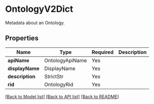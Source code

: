 # OntologyV2Dict

Metadata about an Ontology.

## Properties
| Name | Type | Required | Description |
| ------------ | ------------- | ------------- | ------------- |
**apiName** | OntologyApiName | Yes |  |
**displayName** | DisplayName | Yes |  |
**description** | StrictStr | Yes |  |
**rid** | OntologyRid | Yes |  |


[[Back to Model list]](../../README.md#models-v2-link) [[Back to API list]](../../README.md#documentation-for-api-endpoints) [[Back to README]](../../README.md)
